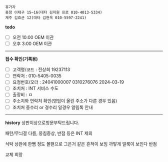 ```
휴가자
충청 이태구 15~16(대타 김지원 프로 010-4013-5334)
제주 김효균 12(대타 김현욱 010-5597-2241)
```

**todo**
- [ ] 오전 10:00 OEM 이관 
- [ ] 오후 3:00 OEM 이관 
---
**접수 확인(기록용)**
- [ ] 고객명/코드 : 전상희 19237113
- [ ] 연락처 : 010-5405-0035
- [ ] 요청번호/오더 : 24041000007 0310276076 2024-03-19
- [ ] 조치처 : INT 서비스 수도
- [ ] 출장비 : ㅁ
- [ ] 주소지와 연락처 확인(영업이 올린 주소가 다른 경우 있음)
- [ ] 조치처 중수리 or 경수리 일경우 알림톡 안내
---
**history**
상판이상으로방문부탁드립니다.

패턴/무늬결 다름, 뭉침증상, 반점 등은 INT 제외

식탁 상판에 한뼘 정도 볼팬으로 그은거 같은 흔적이 보임
까맣게 얼룩이 보인다 반점 

교체 희망